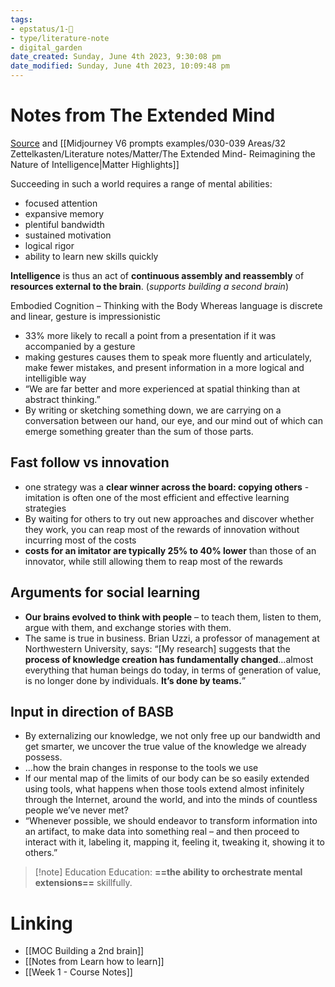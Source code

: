 ```yaml
---
tags: 
- epstatus/1-🌱
- type/literature-note
- digital_garden
date_created: Sunday, June 4th 2023, 9:30:08 pm
date_modified: Sunday, June 4th 2023, 10:09:48 pm
---
```

# Notes from The Extended Mind
[Source](https://fortelabs.com/blog/the-extended-mind-reimagining-the-nature-of-intelligence/) and  [[Midjourney V6 prompts examples/030-039 Areas/32 Zettelkasten/Literature notes/Matter/The Extended Mind- Reimagining the Nature of Intelligence|Matter Highlights]]

Succeeding in such a world requires a range of mental abilities: 
+ focused attention
+ expansive memory
+ plentiful bandwidth
+ sustained motivation
+ logical rigor
+ ability to learn new skills quickly


**Intelligence** is thus an act of **continuous assembly and reassembly** of **resources external to the brain**. (*supports building a second brain*)

Embodied Cognition – Thinking with the Body Whereas language is discrete and linear, gesture is impressionistic
+ 33% more likely to recall a point from a presentation if it was accompanied by a gesture
+ making gestures causes them to speak more fluently and articulately, make fewer mistakes, and present information in a more logical and intelligible way
+ “We are far better and more experienced at spatial thinking than at abstract thinking.”
+ By writing or sketching something down, we are carrying on a conversation between our hand, our eye, and our mind out of which can emerge something greater than the sum of those parts.

## Fast follow vs innovation
+ one strategy was a **clear winner across the board: copying others** -  imitation is often one of the most efficient and effective learning strategies
+ By waiting for others to try out new approaches and discover whether they work, you can reap most of the rewards of innovation without incurring most of the costs
+ **costs for an imitator are typically 25% to 40% lower** than those of an innovator, while still allowing them to reap most of the rewards

## Arguments for social learning
+ **Our brains evolved to think with people** – to teach them, listen to them, argue with them, and exchange stories with them.
+ The same is true in business. Brian Uzzi, a professor of management at Northwestern University, says: “[My research] suggests that the **process of knowledge creation has fundamentally changed**…almost everything that human beings do today, in terms of generation of value, is no longer done by individuals. **It’s done by teams.**”

## Input in direction of BASB
+ By externalizing our knowledge, we not only free up our bandwidth and get smarter, we uncover the true value of the knowledge we already possess.
+ ...how the brain changes in response to the tools we use
+ If our mental map of the limits of our body can be so easily extended using tools, what happens when those tools extend almost infinitely through the Internet, around the world, and into the minds of countless people we’ve never met?
+ “Whenever possible, we should endeavor to transform information into an artifact, to make data into something real – and then proceed to interact with it, labeling it, mapping it, feeling it, tweaking it, showing it to others.”

> [!note] Education
> Education: **==the ability to orchestrate mental extensions==** skillfully.










# Linking
+ [[MOC Building a 2nd brain]]
+ [[Notes from Learn how to learn]] 
+ [[Week 1 - Course Notes]]


